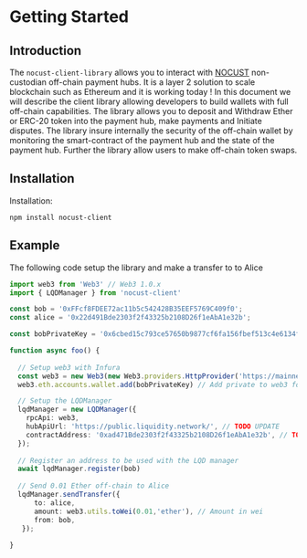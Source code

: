 # Getting Started

## Introduction

The `nocust-client-library` allows you to interact with [NOCUST](https://liquidity.network/NOCUST_Liquidity_Network_Paper.pdf) non-custodian off-chain payment hubs. It is a layer 2 solution to scale blockchain such as Ethereum and it is working today ! In this document we will describe the client library allowing developers to build wallets with full off-chain capabilities. The library allows you to deposit and Withdraw Ether or ERC-20 token into the payment hub, make payments and Initiate disputes. The library insure internally the security of the off-chain wallet by monitoring the smart-contract of the payment hub and the state of the payment hub. Further the library allow users to make off-chain token swaps. 

## Installation



Installation:

```
npm install nocust-client
```



## Example

The following code setup the library and make a transfer to to Alice

```typescript
import web3 from 'Web3' // Web3 1.0.x
import { LQDManager } from 'nocust-client' 

const bob = '0xFFcf8FDEE72ac11b5c542428B35EEF5769C409f0';
const alice = '0x22d491Bde2303f2f43325b2108D26f1eAbA1e32b';

const bobPrivateKey = '0x6cbed15c793ce57650b9877cf6fa156fbef513c4e6134f022a85b1ffdd59b2a1'

function async foo() {
    
  // Setup web3 with Infura
  const web3 = new Web3(new Web3.providers.HttpProvider('https://mainnet.infura.io/'));
  web3.eth.accounts.wallet.add(bobPrivateKey) // Add private to web3 for signing

  // Setup the LQDManager
  lqdManager = new LQDManager({
    rpcApi: web3,
    hubApiUrl: 'https://public.liquidity.network/', // TODO UPDATE
    contractAddress: '0xad471Bde2303f2f43325b2108D26f1eAbA1e32b', // TODO UPDATE
  });
  
  // Register an address to be used with the LQD manager
  await lqdManager.register(bob)
  
  // Send 0.01 Ether off-chain to Alice  
  lqdManager.sendTransfer({
      to: alice,
      amount: web3.utils.toWei(0.01,'ether'), // Amount in wei
      from: bob,
   });  
  
}

```